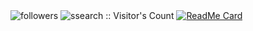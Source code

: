<img alt="followers" title="Follow me on Github" src="https://img.shields.io/github/followers/SSearch-e?color=236ad3&style=for-the-badge&logo=github&label=Follow"/>
<img src="https://profile-counter.glitch.me/{SSearch-e}/count.svg" alt="ssearch :: Visitor's Count" />
<a href="https://github.com/SSearch-e/SSearch">
  <img src="https://github-readme-stats.vercel.app/api/pin/?username=SSearch-e&repo=SSearch" alt="ReadMe Card">
</a>

